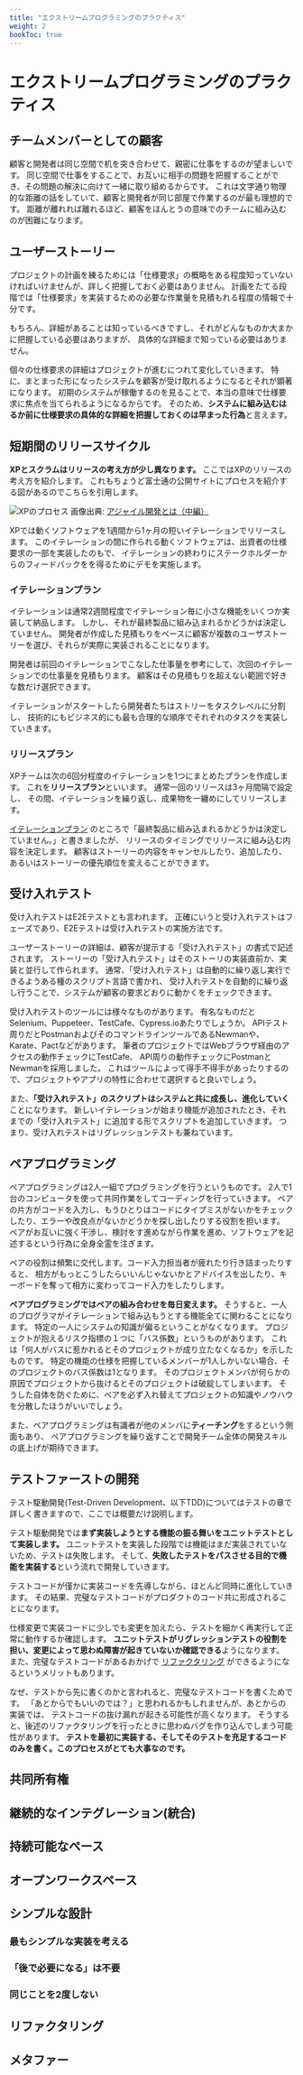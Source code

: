 ```yaml
---
title: "エクストリームプログラミングのプラクティス"
weight: 2
bookToc: true
---
```


# エクストリームプログラミングのプラクティス

## チームメンバーとしての顧客

顧客と開発者は同じ空間で机を突き合わせて、親密に仕事をするのが望ましいです。
同じ空間で仕事をすることで、お互いに相手の問題を把握することができ、その問題の解決に向けて一緒に取り組めるからです。
これは文字通り物理的な距離の話をしていて、顧客と開発者が同じ部屋で作業するのが最も理想的です。
距離が離れれば離れるほど、顧客をほんとうの意味でのチームに組み込むのが困難になります。

## ユーザーストーリー

プロジェクトの計画を練るためには「仕様要求」の概略をある程度知っていないければいけませんが、詳しく把握しておく必要はありません。
計画をたてる段階では「仕様要求」を実装するための必要な作業量を見積もれる程度の情報で十分です。

もちろん、詳細があることは知っているべきですし、それがどんなものか大まかに把握している必要はありますが、
具体的な詳細まで知っている必要はありません。

個々の仕様要求の詳細はプロジェクトが進むにつれて変化していきます。
特に、まとまった形になったシステムを顧客が受け取れるようになるとそれが顕著になります。
初期のシステムが稼働するのを見ることで、本当の意味で仕様要求に焦点を当てられるようになるからです。
そのため、**システムに組み込むはるか前に仕様要求の具体的な詳細を把握しておくのは早まった行為**と言えます。

## 短期間のリリースサイクル

**XPとスクラムはリリースの考え方が少し異なります。** ここではXPのリリースの考え方を紹介します。
これもちょうど富士通の公開サイトにプロセスを紹介する図があるのでこちらを引用します。

![XPのプロセス](../process.jpg)
画像出典: [アジャイル開発とは（中編）](https://www.fujitsu.com/jp/group/fst/about/resources/featurestories/about-agile-02.html)

XPでは動くソフトウェアを1週間から1ヶ月の短いイテレーションでリリースします。
このイテレーションの間に作られる動くソフトウェアは、出資者の仕様要求の一部を実装したのもで、
イテレーションの終わりにステークホルダーからのフィードバックをを得るためにデモを実施します。

### イテレーションプラン

イテレーションは通常2週間程度でイテレーション毎に小さな機能をいくつか実装して納品します。
しかし、それが最終製品に組み込まれるかどうかは決定していません。
開発者が作成した見積もりをベースに顧客が複数のユーザストーリーを選び、それらが実際に実装されることになります。

開発者は前回のイテレーションでこなした仕事量を参考にして、次回のイテレーションでの仕事量を見積もります。
顧客はその見積もりを超えない範囲で好きな数だけ選択できます。

イテレーションがスタートしたら開発者たちはストリーをタスクレベルに分割し、
技術的にもビジネス的にも最も合理的な順序でそれぞれのタスクを実装していきます。

### リリースプラン

XPチームは次の6回分程度のイテレーションを1つにまとめたプランを作成します。
これを**リリースプラン**といいます。
通常一回のリリースは3ヶ月間隔で設定し、
その間、イテレーションを繰り返し、成果物を一纏めにしてリリースします。

[イテレーションプラン](#イテレーションプラン) のところで「最終製品に組み込まれるかどうかは決定していません。」と書きましたが、
リリースのタイミングでリリースに組み込む内容を決定します。
顧客はストーリーの内容をキャンセルしたり、追加したり、あるいはストーリーの優先順位を変えることができます。

## 受け入れテスト

受け入れテストはE2Eテストとも言われます。
正確にいうと受け入れテストはフェーズであり、E2Eテストは受け入れテストの実施方法です。

ユーザーストーリーの詳細は、顧客が提示する「受け入れテスト」の書式で記述されます。
ストーリーの「受け入れテスト」はそのストーリの実装直前か、実装と並行して作られます。
通常、「受け入れテスト」は自動的に繰り返し実行できるようある種のスクリプト言語で書かれ、
受け入れテストを自動的に繰り返し行うことで、システムが顧客の要求どおりに動かくをチェックできます。

受け入れテストのツールには様々なものがあります。
有名なものだとSelenium、Puppeteer、TestCafe、Cypress.ioあたりでしょうか。
APIテスト周りだとPostmanおよびそのコマンドラインツールであるNewmanや、Karate、Pactなどがあります。
筆者のプロジェクトではWebブラウザ経由のアクセスの動作チェックにTestCafe、
API周りの動作チェックにPostmanとNewmanを採用しました。
これはツールによって得手不得手があったりするので、プロジェクトやアプリの特性に合わせて選択すると良いでしょう。

また、**「受け入れテスト」のスクリプトはシステムと共に成長し、進化していく**ことになります。
新しいイテレーションが始まり機能が追加されたとき、それまでの「受け入れテスト」に追加する形でスクリプトを追加していきます。
つまり、受け入れテストはリグレッションテストも兼ねています。

## ペアプログラミング

ペアプログラミングは2人一組でプログラミングを行うというものです。
2人で1台のコンピュータを使って共同作業をしてコーディングを行っていきます。
ペアの片方がコードを入力し、もうひとりはコードにタイプミスがないかをチェックしたり、エラーや改良点がないかどうかを探し出したりする役割を担います。
ペアがお互いに強く干渉し、検討をす進めながら作業を進め、ソフトウェアを記述するという行為に全身全霊を注ぎます。

ペアの役割は頻繁に交代します。コード入力担当者が疲れたり行き詰まったりすると、
相方がもっとこうしたらいいんじゃないかとアドバイスを出したり、キーボードを奪って相方に変わってコード入力をしたりします。

**ペアプログラミングではペアの組み合わせを毎日変えます。**
そうすると、一人のプログラマがイテレーションで組み込もうとする機能全てに関わることになります。
特定の一人にシステムの知識が偏るということがなくなります。
プロジェクトが抱えるリスク指標の１つに「バス係数」というものがあります。
これは「何人がバスに惹かれるとそのプロジェクトが成り立たなくなるか」を示したものです。
特定の機能の仕様を把握しているメンバーが1人しかいない場合、そのプロジェクトのバス係数は1となります。
そのプロジェクトメンバが何らかの原因でプロジェクトから抜けるとそのプロジェクトは破綻してしまいます。
そうした自体を防ぐために、ペアを必ず入れ替えてプロジェクトの知識やノウハウを分散したほうがいいでしょう。

また、ペアプログラミングは有識者が他のメンバに**ティーチング**をするという側面もあり、
ペアプログラミングを繰り返すことで開発チーム全体の開発スキルの底上げが期待できます。

## テストファーストの開発

テスト駆動開発(Test-Driven Development、以下TDD)についてはテストの章で詳しく書きますので、ここでは概要だけ説明します。

テスト駆動開発では**まず実装しようとする機能の振る舞いをユニットテストとして実装します。**
ユニットテストを実装した段階では機能はまだ実装されていないため、テストは失敗します。
そして、**失敗したテストをパスさせる目的で機能を実装する**という流れで開発していきます。

テストコードが僅かに実装コードを先導しながら、ほとんど同時に進化していきます。
その結果、完璧なテストコードがプロダクトのコード共に形成されることになります。

仕様変更で実装コードに少しでも変更を加えたら、テストを細かく再実行して正常に動作するか確認します。
**ユニットテストがリグレッションテストの役割を担い、変更によって思わぬ障害が起きていないか確認できる**ようになります。
また、完璧なテストコードがあるおかげで [リファクタリング](#リファクタリング) ができるようになるというメリットもあります。

なぜ、テストから先に書くのかと言われると、完璧なテストコードを書くためです。
「あとからでもいいのでは？」と思われるかもしれませんが、あとからの実装では、
テストコードの抜け漏れが起きる可能性が高くなります。
そうすると、後述のリファクタリングを行ったときに思わぬバグを作り込んでしまう可能性があります。
**テストを最初に実装する、そしてそのテストを充足するコードのみを書く。このプロセスがとても大事なのです。**

## 共同所有権

## 継続的なインテグレーション(統合)

## 持続可能なペース

## オープンワークスペース

## シンプルな設計

### 最もシンプルな実装を考える

### 「後で必要になる」は不要

### 同じことを2度しない

## リファクタリング

## メタファー

